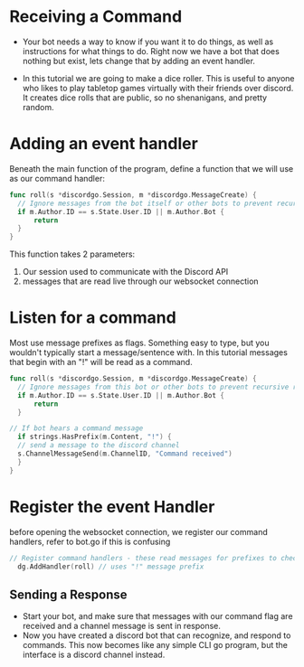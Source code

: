 # Receiving a Command
- Your bot needs a way to know if you want it to do things, as well as instructions for what things to do. Right now we have a bot that does nothing but exist, lets change that by adding an event handler.

- In this tutorial we are going to make a dice roller. This is useful to anyone who likes to play tabletop games virtually with their friends over discord. It creates dice rolls that are public, so no shenanigans, and pretty random.

# Adding an event handler
  
  Beneath the main function of the program, define a function that we will use as our command handler:

  ```go
  func roll(s *discordgo.Session, m *discordgo.MessageCreate) {
	// Ignore messages from the bot itself or other bots to prevent recursive requests
	if m.Author.ID == s.State.User.ID || m.Author.Bot {
		return
	}
  }
  ```
  This function takes 2 parameters:
  1. Our session used to communicate with the Discord API
  2. messages that are read live through our websocket connection
 
  # Listen for a command
  Most use message prefixes as flags. Something easy to type, but you wouldn't typically start a message/sentence with. In this tutorial messages that begin with an "!" will be read as a command.
    
  ```go
  func roll(s *discordgo.Session, m *discordgo.MessageCreate) {
	// Ignore messages from this bot or other bots to prevent recursive requests
	if m.Author.ID == s.State.User.ID || m.Author.Bot {
		return
	}

  // If bot hears a command message
	if strings.HasPrefix(m.Content, "!") {
    // send a message to the discord channel
    s.ChannelMessageSend(m.ChannelID, "Command received")
    }
  }
  ```
  # Register the event Handler
  before opening the websocket connection, we register our command handlers, refer to bot.go if this is confusing
  ```go
  // Register command handlers - these read messages for prefixes to check if they need to do things. commands could get very complex using many flags
	dg.AddHandler(roll) // uses "!" message prefix
  ```
## Sending a Response
- Start your bot, and make sure that messages with our command flag are received and a channel message is sent in response.
- Now you have created a discord bot that can recognize, and respond to commands. This now becomes like any simple CLI go program, but the interface is a discord channel instead.